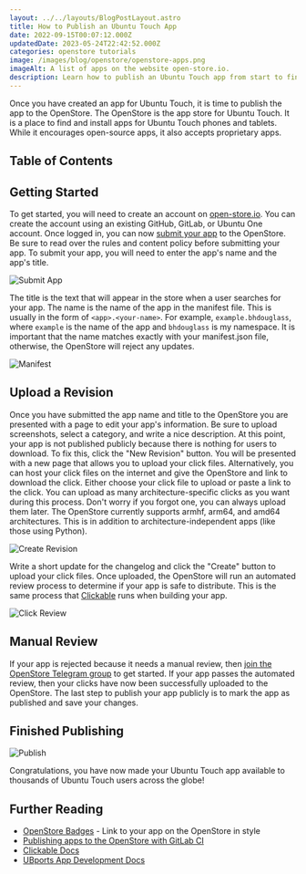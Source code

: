 ```yaml
---
layout: ../../layouts/BlogPostLayout.astro
title: How to Publish an Ubuntu Touch App
date: 2022-09-15T00:07:12.000Z
updatedDate: 2023-05-24T22:42:52.000Z
categories: openstore tutorials
image: /images/blog/openstore/openstore-apps.png
imageAlt: A list of apps on the website open-store.io.
description: Learn how to publish an Ubuntu Touch app from start to finish.
---
```


Once you have created an app for Ubuntu Touch, it is time to publish the app to
the OpenStore. The OpenStore is the app store for Ubuntu Touch. It is a place
to find and install apps for Ubuntu Touch phones and tablets. While it encourages
open-source apps, it also accepts proprietary apps.

## Table of Contents

## Getting Started

To get started, you will need to create an account on [open-store.io](https://open-store.io/login).
You can create the account using an existing GitHub, GitLab, or Ubuntu One account.
Once logged in, you can now [submit your app](https://open-store.io/submit) to the OpenStore.
Be sure to read over the rules and content policy before submitting your app.
To submit your app, you will need to enter the app's name and the app's title.

![Submit App](/images/blog/openstore/submit-tutorial/submit.jpg)

The title is the text that will appear in the store when a user searches for your
app. The name is the name of the app in the manifest file. This is usually in the
form of `<app>.<your-name>`. For example, `example.bhdouglass`, where `example`
is the name of the app and `bhdouglass` is my namespace. It is important that
the name matches exactly with your manifest.json file, otherwise, the OpenStore will
reject any updates.

![Manifest](/images/blog/openstore/submit-tutorial/manifest.jpg)

## Upload a Revision

Once you have submitted the app name and title to the OpenStore you are presented
with a page to edit your app's information. Be sure to upload screenshots, select
a category, and write a nice description. At this point, your app is not published
publicly because there is nothing for users to download. To fix this, click
the "New Revision" button. You will be presented with a new page that allows you
to upload your click files. Alternatively, you can host your click files on the internet
and give the OpenStore and link to download the click. Either choose your click file
to upload or paste a link to the click. You can upload as many architecture-specific
clicks as you want during this process. Don't worry if you forgot one, you can always
upload them later. The OpenStore currently supports armhf, arm64, and amd64 architectures.
This is in addition to architecture-independent apps (like those using Python).

![Create Revision](/images/blog/openstore/submit-tutorial/create-revision.jpg)

Write a short update for the changelog and click the "Create" button to upload
your click files. Once uploaded, the OpenStore will run an automated review
process to determine if your app is safe to distribute. This is the same process
that [Clickable](https://clickable-ut.dev/) runs when building your app.

![Click Review](/images/blog/openstore/submit-tutorial/click-review.jpg)

## Manual Review

If your app is rejected because it needs a manual review, then
[join the OpenStore Telegram group](https://open-store.io/telegram) to get started.
If your app passes the automated review, then your clicks have now been successfully
uploaded to the OpenStore. The last step to publish your app publicly is to mark
the app as published and save your changes.

## Finished Publishing

![Publish](/images/blog/openstore/submit-tutorial/publish.jpg)

Congratulations, you have now made your Ubuntu Touch app available to thousands
of Ubuntu Touch users across the globe!

## Further Reading

- [OpenStore Badges](../openstore-badges/) - Link to your app on the OpenStore in style
- [Publishing apps to the OpenStore with GitLab CI](../publishing-apps-to-the-openstore-with-gitlab-ci/)
- [Clickable Docs](https://clickable-ut.dev/en/latest/)
- [UBports App Development Docs](https://docs.ubports.com/en/latest/appdev/index.html)
